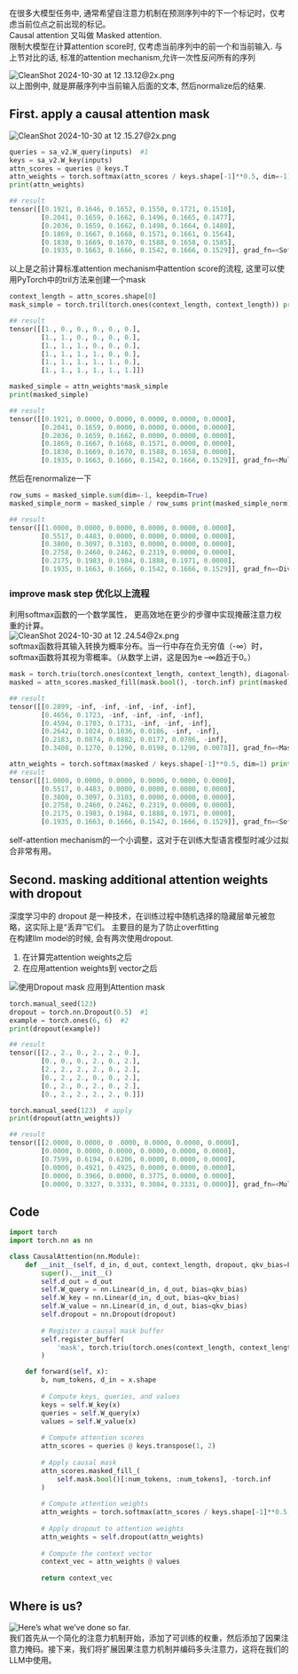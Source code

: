 在很多大模型任务中, 通常希望自注意力机制在预测序列中的下一个标记时，仅考虑当前位点之前出现的标记。  
Causal attention 又叫做 Masked attention.  
限制大模型在计算attention score时, 仅考虑当前序列中的前一个和当前输入. 与上节对比的话, 标准的attention mechanism,允许一次性反问所有的序列

![CleanShot 2024-10-30 at 12 .13.12@2x.png](https://picbed.fjhdream.cn/202410301213272.png)  
以上图例中, 就是屏蔽序列中当前输入后面的文本, 然后normalize后的结果.

## First. apply a causal attention mask

![CleanShot 2024-10-30 at 12 .15.27@2x.png](https://picbed.fjhdream.cn/202410301215292.png)

``` python
queries = sa_v2.W_query(inputs)  #1 
keys = sa_v2.W_key(inputs) 
attn_scores = queries @ keys.T 
attn_weights = torch.softmax(attn_scores / keys.shape[-1]**0.5, dim=-1) 
print(attn_weights)

## result
tensor([[0.1921, 0.1646, 0.1652, 0.1550, 0.1721, 0.1510],
		[0.2041, 0.1659, 0.1662, 0.1496, 0.1665, 0.1477],
		[0.2036, 0.1659, 0.1662, 0.1498, 0.1664, 0.1480], 
		[0.1869, 0.1667, 0.1668, 0.1571, 0.1661, 0.1564], 
		[0.1830, 0.1669, 0.1670, 0.1588, 0.1658, 0.1585], 
		[0.1935, 0.1663, 0.1666, 0.1542, 0.1666, 0.1529]], grad_fn=<SoftmaxBackward0>)
```

以上是之前计算标准attention mechanism中attention score的流程, 这里可以使用PyTorch中的tril方法来创建一个mask

``` python
context_length = attn_scores.shape[0] 
mask_simple = torch.tril(torch.ones(context_length, context_length)) print(mask_simple)

## result
tensor([[1., 0., 0., 0., 0., 0.], 
		[1., 1., 0., 0., 0., 0.], 
		[1., 1., 1., 0., 0., 0.], 
		[1., 1., 1., 1., 0., 0.], 
		[1., 1., 1., 1., 1., 0.], 
		[1., 1., 1., 1., 1., 1.]])

masked_simple = attn_weights*mask_simple 
print(masked_simple)

## result
tensor([[0.1921, 0.0000, 0.0000, 0.0000, 0.0000, 0.0000],
		[0.2041, 0.1659, 0.0000, 0.0000, 0.0000, 0.0000], 
		[0.2036, 0.1659, 0.1662, 0.0000, 0.0000, 0.0000], 
		[0.1869, 0.1667, 0.1668, 0.1571, 0.0000, 0.0000], 
		[0.1830, 0.1669, 0.1670, 0.1588, 0.1658, 0.0000], 
		[0.1935, 0.1663, 0.1666, 0.1542, 0.1666, 0.1529]], grad_fn=<MulBackward0>)
```

然后在renormalize一下

``` python
row_sums = masked_simple.sum(dim=-1, keepdim=True) 
masked_simple_norm = masked_simple / row_sums print(masked_simple_norm)

## result
tensor([[1.0000, 0.0000, 0.0000, 0.0000, 0.0000, 0.0000], 
		[0.5517, 0.4483, 0.0000, 0.0000, 0.0000, 0.0000], 
		[0.3800, 0.3097, 0.3103, 0.0000, 0.0000, 0.0000], 
		[0.2758, 0.2460, 0.2462, 0.2319, 0.0000, 0.0000], 
		[0.2175, 0.1983, 0.1984, 0.1888, 0.1971, 0.0000], 
		[0.1935, 0.1663, 0.1666, 0.1542, 0.1666, 0.1529]], grad_fn=<DivBackward0>)
```

### improve mask step 优化以上流程

利用softmax函数的一个数学属性， 更高效地在更少的步骤中实现掩蔽注意力权重的计算。  
![CleanShot 2024-10-30 at 12 .24.54@2x.png](https://picbed.fjhdream.cn/202410301225032.png)  
softmax函数将其输入转换为概率分布。当一行中存在负无穷值（-∞）时，softmax函数将其视为零概率。（从数学上讲，这是因为e –∞趋近于0。）

``` python
mask = torch.triu(torch.ones(context_length, context_length), diagonal=1) 
masked = attn_scores.masked_fill(mask.bool(), -torch.inf) print(masked)

## result
tensor([[0.2899, -inf, -inf, -inf, -inf, -inf], 
		[0.4656, 0.1723, -inf, -inf, -inf, -inf], 
		[0.4594, 0.1703, 0.1731, -inf, -inf, -inf], 
		[0.2642, 0.1024, 0.1036, 0.0186, -inf, -inf], 
		[0.2183, 0.0874, 0.0882, 0.0177, 0.0786, -inf], 
		[0.3408, 0.1270, 0.1290, 0.0198, 0.1290, 0.0078]], grad_fn=<MaskedFillBackward0>)

attn_weights = torch.softmax(masked / keys.shape[-1]**0.5, dim=1) print(attn_weights)
## result
tensor([[1.0000, 0.0000, 0.0000, 0.0000, 0.0000, 0.0000], 
		[0.5517, 0.4483, 0.0000, 0.0000, 0.0000, 0.0000], 
		[0.3800, 0.3097, 0.3103, 0.0000, 0.0000, 0.0000], 
		[0.2758, 0.2460, 0.2462, 0.2319, 0.0000, 0.0000], 
		[0.2175, 0.1983, 0.1984, 0.1888, 0.1971, 0.0000], 
		[0.1935, 0.1663, 0.1666, 0.1542, 0.1666, 0.1529]], grad_fn=<SoftmaxBackward0>)
```

self-attention mechanism的一个小调整，这对于在训练大型语言模型时减少过拟合非常有用。

## Second. masking additional attention weights with dropout

深度学习中的 dropout 是一种技术，在训练过程中随机选择的隐藏层单元被忽略，这实际上是“丢弃”它们。 主要目的是为了防止overfitting  
在构建llm model的时候, 会有两次使用dropout. 
1. 在计算完attention weights之后
2. 在应用attention weights到 vector之后

![使用Dropout mask 应用到Attention mask](https://picbed.fjhdream.cn/202411111943147.png)

``` python
torch.manual_seed(123) 
dropout = torch.nn.Dropout(0.5)  #1 
example = torch.ones(6, 6)  #2 
print(dropout(example))

## result
tensor([[2., 2., 0., 2., 2., 0.], 
		[0., 0., 0., 2., 0., 2.], 
		[2., 2., 2., 2., 0., 2.], 
		[0., 2., 2., 0., 0., 2.], 
		[0., 2., 0., 2., 0., 2.], 
		[0., 2., 2., 2., 2., 0.]])

torch.manual_seed(123)  # apply
print(dropout(attn_weights))

## result
tensor([[2.0000, 0.0000, 0 .0000, 0.0000, 0.0000, 0.0000], 
		[0.0000, 0.0000, 0.0000, 0.0000, 0.0000, 0.0000], 
		[0.7599, 0.6194, 0.6206, 0.0000, 0.0000, 0.0000], 
		[0.0000, 0.4921, 0.4925, 0.0000, 0.0000, 0.0000], 
		[0.0000, 0.3966, 0.0000, 0.3775, 0.0000, 0.0000], 
		[0.0000, 0.3327, 0.3331, 0.3084, 0.3331, 0.0000]], grad_fn=<MulBackward0>
```

## Code

``` python
import torch
import torch.nn as nn

class CausalAttention(nn.Module):
    def __init__(self, d_in, d_out, context_length, dropout, qkv_bias=False):
        super().__init__()
        self.d_out = d_out
        self.W_query = nn.Linear(d_in, d_out, bias=qkv_bias)
        self.W_key = nn.Linear(d_in, d_out, bias=qkv_bias)
        self.W_value = nn.Linear(d_in, d_out, bias=qkv_bias)
        self.dropout = nn.Dropout(dropout)
        
        # Register a causal mask buffer
        self.register_buffer(
            'mask', torch.triu(torch.ones(context_length, context_length), diagonal=1)
        )

    def forward(self, x):
        b, num_tokens, d_in = x.shape
        
        # Compute keys, queries, and values
        keys = self.W_key(x)
        queries = self.W_query(x)
        values = self.W_value(x)
        
        # Compute attention scores
        attn_scores = queries @ keys.transpose(1, 2)
        
        # Apply causal mask
        attn_scores.masked_fill_(
            self.mask.bool()[:num_tokens, :num_tokens], -torch.inf
        )
        
        # Compute attention weights
        attn_weights = torch.softmax(attn_scores / keys.shape[-1]**0.5, dim=-1)
        
        # Apply dropout to attention weights
        attn_weights = self.dropout(attn_weights)
        
        # Compute the context vector
        context_vec = attn_weights @ values
        
        return context_vec

```

## Where is us?

![Here’s what we’ve done so far.](https://picbed.fjhdream.cn/202411112014787.png)  
我们首先从一个简化的注意力机制开始，添加了可训练的权重，然后添加了因果注意力掩码。接下来，我们将扩展因果注意力机制并编码多头注意力，这将在我们的LLM中使用。